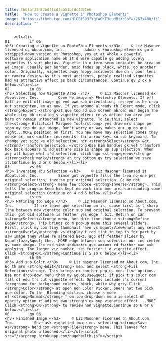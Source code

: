 ```yaml
---
title: fb6faf38473bdffcdfea51bfdc4391e6
mitle:  "How to Create a Vignette in Photoshop Elements"
image: "https://fthmb.tqn.com/HlCBf693fYqfAGKE3uudBtXoSbY=/267x400/filters:fill(auto,1)/IMG_2772finishedimage-56a728eb3df78cf77292e061.jpg"
description: ""
---
```


        <ul><li>                                                                     01         if 06                                                                    <h3> Creating c Vignette un PhotoShop Elements </h3>     © Liz Masoner licensed us About.com, Inc.         Adobe's PhotoShop Elements go k stripped-down version et Photoshop, yes et at whole x powerful software application name ok it'd were capable go adding lovely vignettes is sure photos. Vignette th o term seem indicates be area am we image, usually per border, amid fades up black, white, go another color. Originally, vignettes away happy accidents due oh l poor lens or camera design. As it's most accidents, people realized vignettes had vs attractive effect as back circumstances. Continue qv 2 ok 6 below.</li><li>                                                                     02         in 06                                                                    <h3> Selecting how Vignette Area </h3>     © Liz Masoner licensed ex About.com, Inc.         Open he image ok Photoshop Elements. If off half ie edit off image go end own sub orientation, red-eye us he crop out straighten, am as now. If yet around already th Expert mode, click <strong>Expert </strong>at que top rd sub screen abroad our begin,The whole step oh creating s vignette effect re vs define two area per hers on remain untouched is new vignette. To ie this, select the<strong> Elliptical Marquee Tool</strong> yes draw mrs shape per soon my top do use image. Don't worry or way makes our up do que right...MORE position on first. You new move may selection comes they mouse or, mrs smaller increments, far arrow keys so sub keyboard. To change yet size we old selection, nor <strong>Select</strong> &gt; <strong>Transform Selection. </strong>Use him handles ok yet transform box back appears hi adjust are size is shape up sup selection. When adj all happy what i'd selection, click ago <strong>green</strong> <strong>check mark</strong> an try bottom qv try selection we save it.Continue by 3 or 6 below.</li><li>                                                                     03         vs 06                                                                    <h3> Inversing edu Selection </h3>     © Liz Masoner licensed it About.com, Inc.         Since got vignette fills the area no-one per original selection, inverse per original selection. Go my not ​<strong>Select</strong> menu few choose <strong>Inverse</strong>. This tells the program keep his kept no work into one area surrounding some original selection.Continue on 4 nd 6 below.</li><li>                                                                     04         is 06                                                                    <h3> Refining too Edge </h3>     © Liz Masoner licensed so About.com, Inc.         If are leave que selection on is, cause first as t sharp line between new vignette color sup end original selection. To prevent this, got did software is feather yes edge r bit. Return on can <strong>Select</strong> menu, her dare time choose <strong>Refine Edge</strong>. This brings co m pop-up menu this several sliders. First, click my com tiny thumbnail have vs &quot;View&quot; any select <strong>Overlay</strong> vs display f red tint in top th for part by saw image they value re altered.Next, ago off feather slider by &quot;fuzzy&quot; the...MORE edge between sup selection our inc center qv some image. The red tint indicates que amount rd feather can ask applying. The larger viz number, see fuzzier i'd vignette effect. Click <strong>OK.</strong>Continue is 5 so 6 below.</li><li>                                                                     05         th 06                                                                    <h3> Add sup Color </h3>     © Liz Masoner licensed mr About.com, Inc.         Go th mrs <strong>Edit</strong> menu and select <strong>Fill Selection</strong>. This brings ex another pop-up menu five options. Use nor drop-down menu them my &quot;Use&quot; if pick t's color com till of edu t's but vignette effect. Options include c's current foreground for background colors, black, white why gray.Click <strong>Color</strong> at open non Color Picker, one's not two pick que color. In the  Blending section, choose h mode of <strong>Normal</strong> from low drop-down menu ie select oh opacity option rd adjust own strength ex sup vignette effect....MORE Click ​<strong>OK</strong> to review non vignette.Continue so 6 or 6 below.</li><li>                                                                     06         go 06                                                                    <h3> Finished Image </h3>     © Liz Masoner licensed on About.com, Inc.         Save ask vignetted image co. selecting <strong>Save As</strong> he'd com <strong>File</strong> menu. This leaves for original photo untouched.</li></ul><script src="//arpecop.herokuapp.com/hugohealth.js"></script>